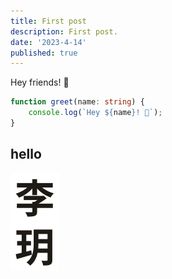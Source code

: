 ```yaml
---
title: First post
description: First post.
date: '2023-4-14'
published: true
---
```


Hey friends! 👋

```ts
function greet(name: string) {
	console.log(`Hey ${name}! 👋`);
}
```

## hello

![img](/src/lib/assets/logo.svg)

